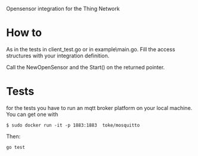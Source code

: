 Opensensor integration for the Thing Network

# How to

As in the tests in client_test.go or in example\main.go. Fill the access
structures with your integration definition.

Call the NewOpenSensor and the Start() on the returned pointer.

# Tests

for the tests you have to run an mqtt broker platform on your local machine.
You can get one with
```
$ sudo docker run -it -p 1883:1883  toke/mosquitto
```

Then:
```
go test
```
